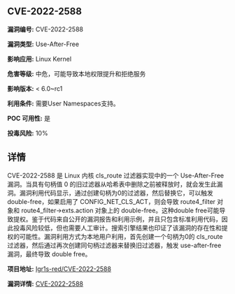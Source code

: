 ## CVE-2022-2588

**漏洞编号:** CVE-2022-2588

**漏洞类型:** Use-After-Free

**影响应用:** Linux Kernel

**危害等级:** 中危，可能导致本地权限提升和拒绝服务

**影响版本:** < 6.0~rc1

**利用条件:** 需要User Namespaces支持。

**POC 可用性:** 是

**投毒风险:** 10%

## 详情

CVE-2022-2588 是 Linux 内核 cls_route 过滤器实现中的一个 Use-After-Free 漏洞。当具有句柄值 0 的旧过滤器从哈希表中删除之前被释放时，就会发生此漏洞。漏洞利用代码显示，通过创建句柄为0的过滤器，然后替换它，可以触发 double-free，如果启用了 CONFIG_NET_CLS_ACT，则会导致 route4_filter 对象和 route4_filter->exts.action 对象上的 double-free。这种double free可能导致提权。鉴于代码来自公开的漏洞报告和利用示例，并且只包含标准利用代码，因此投毒风险较低，但也需要人工审计。搜索引擎结果也印证了该漏洞的存在性和提权的可能性。漏洞利用方式为本地用户利用，首先创建一个句柄为0的 cls_route 过滤器，然后通过再次创建同句柄过滤器来替换旧过滤器，触发 use-after-free 漏洞，最终导致 double free。


**项目地址:** [Igr1s-red/CVE-2022-2588](https://github.com/Igr1s-red/CVE-2022-2588)

**漏洞详情:** [CVE-2022-2588](https://nvd.nist.gov/vuln/detail/CVE-2022-2588)